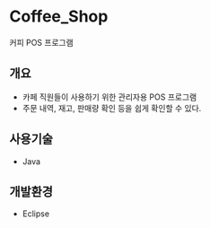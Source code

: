 # Coffee_Shop
커피 POS 프로그램
## 개요
* 카페 직원들이 사용하기 위한 관리자용 POS 프로그램
* 주문 내역, 재고, 판매량 확인 등을 쉽게 확인할 수 있다.
## 사용기술
* Java
## 개발환경
* Eclipse
